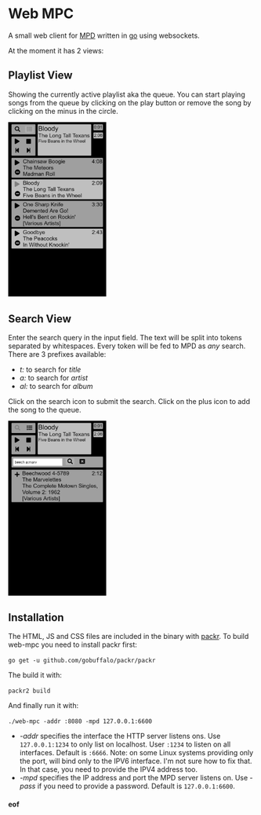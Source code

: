 
# Web MPC

A small web client for [MPD](https://www.musicpd.org/) written in [go](https://linkhttps://golang.org/) using websockets.

At the moment it has 2 views:

## Playlist View

Showing the currently active playlist aka the queue.  You can start playing songs from the queue by clicking on the play button or remove the song by clicking on the minus in the circle.

<img src="images/playlist-view.png" alt="playlist-view" width="200"/>

## Search View

Enter the search query in the input field.  The text will be split into tokens separated by whitespaces.  Every token will be fed to MPD as *any* search.  There are 3 prefixes available:

- *t:* to search for *title*
- *a:* to search for *artist*
- *al:* to search for *album*

Click on the search icon to submit the search.  Click on the plus icon to add the song to the queue.

<img src="images/search-view.png" alt="search-view" width="200"/>

## Installation

The HTML, JS and CSS files are included in the binary with [packr](https://github.com/gobuffalo/packr).  To build web-mpc you need to install packr first:

`go get -u github.com/gobuffalo/packr/packr`

The build it with:

`packr2 build`

And finally run it with:

`./web-mpc -addr :8080 -mpd 127.0.0.1:6600`

- *-addr* specifies the interface the HTTP server listens ons.  Use `127.0.0.1:1234` to only list on localhost.  User `:1234` to listen on all interfaces.  Default is `:6666`.  Note: on some Linux systems providing only the port, will bind only to the IPV6 interface.  I'm not sure how to fix that.  In that case, you need to provide the IPV4 address too.
- *-mpd* specifies the IP address and port the MPD server listens on.  Use *-pass* if you need to provide a password.  Default is `127.0.0.1:6600`.

#### eof